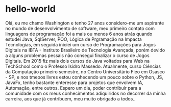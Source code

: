 # hello-world
Olá, eu me chamo Washington e tenho 27 anos considero-me um aspirante no mundo de desenvolvimento de software, meu primeiro contato com
linguagens de programação foi a mais ou menos 6 anos atrás quando estudei Java, SqlServer, POO, Lógica de Prgramação na Impacta Tecnologias, em seguida iniciei um 
curso de Programações para Jogos Digitais na IBTA - Instituto Brasileiro de Tecnologia Avançada, porém devido a alguns problemas pessais
não consegui finalizar o curso de Jogos Digitais. 
Em 2015 fiz mais dois cursos de Java voltados para Web na TechSchool como o Professo Isidro Massedo. 
Atualmente, curso Ciências da Computação primeiro semestre, no Centro Universitário Fieo em Osasco - SP, e nos tmepos livres estou 
conhecendo um pouco sobre o Python, JS, JavaFx, tenho bastante enteresse para projetos que envolvem IA, Automação, entre outros. 
Espero um dia, poder contribuir para a comunidade com os meus conhecimentos adiquiridos no decorrer da minha carreira, aos que já contribuem, meu
muito obrigado a todos..
